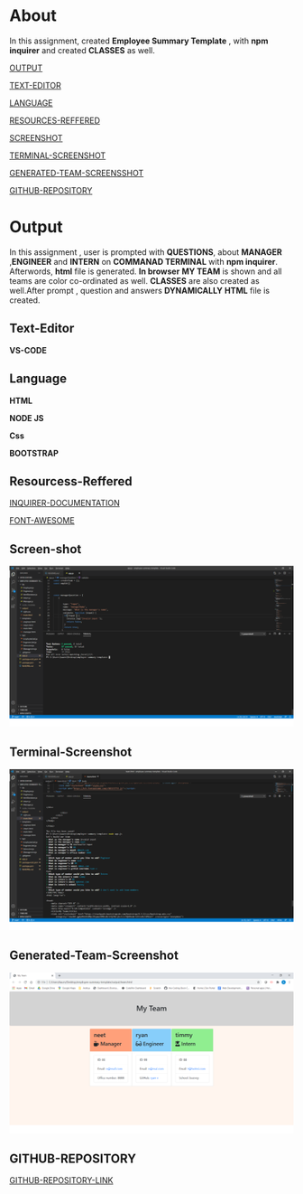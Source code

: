 # About
In this assignment, created **Employee Summary Template** ,
with **npm inquirer** and created **CLASSES**
as well.

[OUTPUT](#Output)

[TEXT-EDITOR](#Text-Editor)

[LANGUAGE](#Language)

[RESOURCES-REFFERED](#ResourcessReffered)

[SCREENSHOT](#Screen-shot)

[TERMINAL-SCREENSHOT](#Terminal-Screenshot)

[GENERATED-TEAM-SCREENSSHOT](#Generated-Team-Screenshot)

[GITHUB-REPOSITORY](#GITHUB-REPOSITORY)



# Output

In this assignment , user is prompted with **QUESTIONS**,
about **MANAGER** ,**ENGINEER** and **INTERN** on 
**COMMANAD TERMINAL** with **npm inquirer**. Afterwords,
**html** file is generated. **In browser** **MY TEAM** 
is shown  and all teams are color co-ordinated as well.
**CLASSES** are also created as well.After prompt , question 
and answers    **DYNAMICALLY** **HTML**  file is created.


## Text-Editor

**VS-CODE**

##  Language

**HTML**

**NODE JS**

**Css**

**BOOTSTRAP**

## **Resourcess-Reffered**

[INQUIRER-DOCUMENTATION](https://www.npmjs.com/package/inquirer)

[FONT-AWESOME](https://fontawesome.com/icons?d=gallery)

## **Screen-shot**

 ![Screen-shot-one](images\test.png)

 ## **Terminal-Screenshot**

![Screen-shot-two](images\2.png)

 ## **Generated-Team-Screenshot**

 ![Screen-shot-three](images\3.png)

 ## **GITHUB-REPOSITORY**
 [GITHUB-REPOSITORY-LINK](https://github.com/nehreetkaur/employee-summary-template)